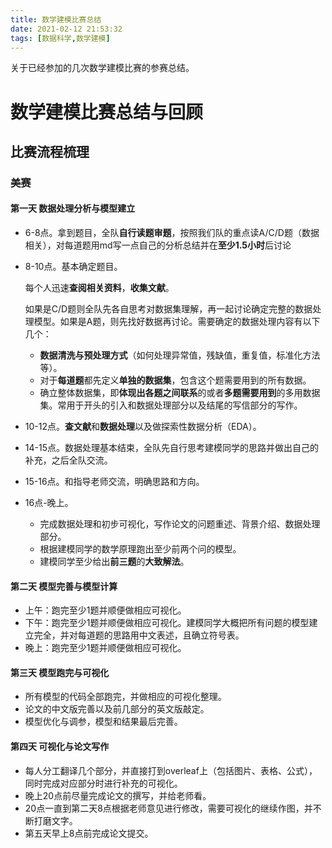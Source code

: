 ```yaml
---
title: 数学建模比赛总结
date: 2021-02-12 21:53:32
tags: [数据科学,数学建模]
---
```


关于已经参加的几次数学建模比赛的参赛总结。

<!--more-->

# 数学建模比赛总结与回顾

## 比赛流程梳理

### 美赛

#### 第一天 数据处理分析与模型建立

* 6-8点。拿到题目，全队**自行读题审题**，按照我们队的重点读A/C/D题（数据相关），对每道题用md写一点自己的分析总结并在**至少1.5小时**后讨论

* 8-10点。基本确定题目。

  每个人迅速**查阅相关资料**，**收集文献**。

  如果是C/D题则全队先各自思考对数据集理解，再一起讨论确定完整的数据处理模型。如果是A题，则先找好数据再讨论。需要确定的数据处理内容有以下几个：

  * **数据清洗与预处理方式**（如何处理异常值，残缺值，重复值，标准化方法等）。
  * 对于**每道题**都先定义**单独的数据集**，包含这个题需要用到的所有数据。
  * 确立整体数据集，即**体现出各题之间联系**的或者**多题需要用到**的多用数据集。常用于开头的引入和数据处理部分以及结尾的写信部分的写作。

* 10-12点。**查文献**和**数据处理**以及做探索性数据分析（EDA）。
* 14-15点。数据处理基本结束，全队先自行思考建模同学的思路并做出自己的补充，之后全队交流。
* 15-16点。和指导老师交流，明确思路和方向。
* 16点-晚上。
  * 完成数据处理和初步可视化，写作论文的问题重述、背景介绍、数据处理部分。
  * 根据建模同学的数学原理跑出至少前两个问的模型。
  * 建模同学至少给出**前三题**的**大致解法**。

#### 第二天 模型完善与模型计算

* 上午：跑完至少1题并顺便做相应可视化。
* 下午：跑完至少1题并顺便做相应可视化。建模同学大概把所有问题的模型建立完全，并对每道题的思路用中文表述，且确立符号表。
* 晚上：跑完至少1题并顺便做相应可视化。

#### 第三天 模型跑完与可视化

* 所有模型的代码全部跑完，并做相应的可视化整理。
* 论文的中文版完善以及前几部分的英文版敲定。
* 模型优化与调参，模型和结果最后完善。

#### 第四天 可视化与论文写作

* 每人分工翻译几个部分，并直接打到overleaf上（包括图片、表格、公式），同时完成对应部分时进行补充的可视化。
* 晚上20点前尽量完成论文的撰写，并给老师看。
* 20点一直到第二天8点根据老师意见进行修改，需要可视化的继续作图，并不断打磨文字。
* 第五天早上8点前完成论文提交。

